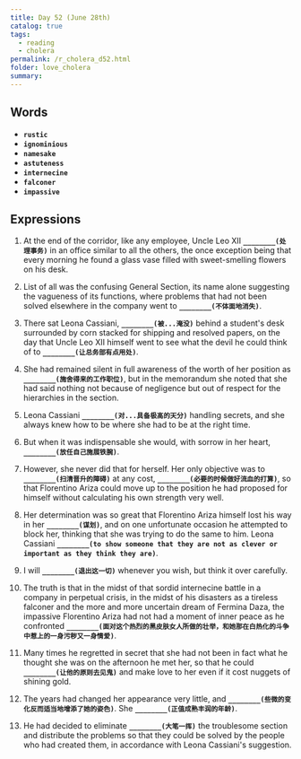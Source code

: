 ```yaml
---
title: Day 52 (June 28th)
catalog: true
tags: 
  - reading
  - cholera
permalink: /r_cholera_d52.html
folder: love_cholera
summary: 
---
```


## Words

-   <b data-toggle="tooltip" data-original-title="{{site.data.glossary.rustic}}">`rustic`</b>
-   <b data-toggle="tooltip" data-original-title="{{site.data.glossary.ignominious}}">`ignominious`</b>
-   <b data-toggle="tooltip" data-original-title="{{site.data.glossary.namesake}}">`namesake`</b>
-   <b data-toggle="tooltip" data-original-title="{{site.data.glossary.astuteness}}">`astuteness`</b>
-   <b data-toggle="tooltip" data-original-title="{{site.data.glossary.internecine}}">`internecine`</b>
-   <b data-toggle="tooltip" data-original-title="{{site.data.glossary.falconer}}">`falconer`</b>
-   <b data-toggle="tooltip" data-original-title="{{site.data.glossary.impassive}}">`impassive`</b>



## Expressions

1.  At the end of the corridor, like any employee, Uncle Leo XII <b data-toggle="tooltip" data-original-title="{{site.data.answers.52_a}}">`________(处理事务)`</b> in an office similar to all the others, the once exception being that every morning he found a glass vase filled with sweet-smelling flowers on his desk.

2.  List of all was the confusing General Section, its name alone suggesting the vagueness of its functions, where problems that had not been solved elsewhere in the company went to <b data-toggle="tooltip" data-original-title="{{site.data.answers.52_b}}">`________(不体面地消失)`</b>.

3.  There sat Leona Cassiani, <b data-toggle="tooltip" data-original-title="{{site.data.answers.52_c}}">`________(被...淹没)`</b> behind a student's desk surrounded by corn stacked for shipping and resolved papers, on the day that Uncle Leo XII himself went to see what the devil he could think of to <b data-toggle="tooltip" data-original-title="{{site.data.answers.52_c2}}">`________(让总务部有点用处)`</b>.

4.  She had remained silent in full awareness of the worth of her position as <b data-toggle="tooltip" data-original-title="{{site.data.answers.52_d}}">`________(施舍得来的工作职位)`</b>, but in the memorandum she noted that she had said nothing not because of negligence but out of respect for the hierarchies in the section.

5.  Leona Cassiani <b data-toggle="tooltip" data-original-title="{{site.data.answers.52_e}}">`________(对...具备极高的天分)`</b> handling secrets, and she always knew how to be where she had to be at the right time.

6.  But when it was indispensable she would, with sorrow in her heart, <b data-toggle="tooltip" data-original-title="{{site.data.answers.52_f}}">`________(放任自己施展铁腕)`</b>.

7.  However, she never did that for herself. Her only objective was to <b data-toggle="tooltip" data-original-title="{{site.data.answers.52_g}}">`________(扫清晋升的障碍)`</b> at any cost, <b data-toggle="tooltip" data-original-title="{{site.data.answers.52_g2}}">`________(必要的时候做好流血的打算)`</b>, so that Florentino Ariza could move up to the position he had proposed for himself without calculating his own strength very well.

8.  Her determination was so great that Florentino Ariza himself lost his way in her <b data-toggle="tooltip" data-original-title="{{site.data.answers.52_h}}">`________(谋划)`</b>, and on one unfortunate occasion he attempted to block her, thinking that she was trying to do the same to him. Leona Cassiani <b data-toggle="tooltip" data-original-title="{{site.data.answers.52_h2}}">`________(to show someone that they are not as clever or important as they think they are)`</b>.

9.  I will <b data-toggle="tooltip" data-original-title="{{site.data.answers.52_i}}">`________(退出这一切)`</b> whenever you wish, but think it over carefully.

10. The truth is that in the midst of that sordid internecine battle in a company in perpetual crisis, in the midst of his disasters as a tireless falconer and the more and more uncertain dream of Fermina Daza, the impassive Florentino Ariza had not had a moment of inner peace as he confronted <b data-toggle="tooltip" data-original-title="{{site.data.answers.52_j}}">`________(面对这个热烈的黑皮肤女人所做的壮举，和她那在白热化的斗争中惹上的一身污秽又一身情爱)`</b>.

11. Many times he regretted in secret that she had not been in fact what he thought she was on the afternoon he met her, so that he could <b data-toggle="tooltip" data-original-title="{{site.data.answers.52_k}}">`________(让他的原则去见鬼)`</b> and make love to her even if it cost nuggets of shining gold.

12. The years had changed her appearance very little, and <b data-toggle="tooltip" data-original-title="{{site.data.answers.52_l}}">`________(些微的变化反而适当地增添了她的姿色)`</b>. She <b data-toggle="tooltip" data-original-title="{{site.data.answers.52_l2}}">`________(正值成熟丰润的年龄)`</b>.

13. He had decided to eliminate <b data-toggle="tooltip" data-original-title="{{site.data.answers.52_m}}">`________(大笔一挥)`</b> the troublesome section and distribute the problems so that they could be solved by the people who had created them, in accordance with Leona Cassiani's suggestion.


